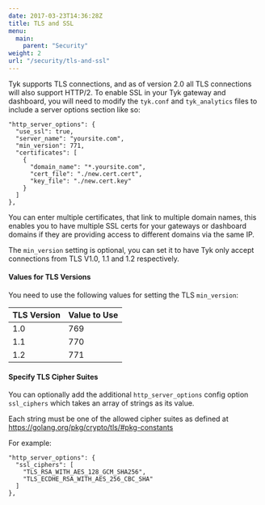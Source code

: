 ```yaml
---
date: 2017-03-23T14:36:28Z
title: TLS and SSL
menu:
  main:
    parent: "Security"
weight: 2
url: "/security/tls-and-ssl"
---
```


Tyk supports TLS connections, and as of version 2.0 all TLS connections will also support HTTP/2. To enable SSL in your Tyk gateway and dashboard, you will need to modify the `tyk.conf` and `tyk_analytics` files to include a server options section like so:

```{.copyWrapper}
"http_server_options": {
  "use_ssl": true,
  "server_name": "yoursite.com",
  "min_version": 771,
  "certificates": [
    {
      "domain_name": "*.yoursite.com",
      "cert_file": "./new.cert.cert",
      "key_file": "./new.cert.key"
    }
  ]
},
```
    

You can enter multiple certificates, that link to multiple domain names, this enables you to have multiple SSL certs for your gateways or dashboard domains if they are providing access to different domains via the same IP.

The `min_version` setting is optional, you can set it to have Tyk only accept connections from TLS V1.0, 1.1 and 1.2 respectively.

#### Values for TLS Versions

You need to use the following values for setting the TLS `min_version`:

| TLS Version   | Value to Use   |
|---------------|----------------|
|      1.0      |      769       |
|      1.1      |      770       |
|      1.2      |      771       |


#### Specify TLS Cipher Suites

You can optionally add the additional `http_server_options` config option `ssl_ciphers` which takes an array of strings as its value.

Each string must be one of the allowed cipher suites as defined at https://golang.org/pkg/crypto/tls/#pkg-constants

For example:

```{.copyWrapper}
"http_server_options": {
  "ssl_ciphers": [
    "TLS_RSA_WITH_AES_128_GCM_SHA256", 
    "TLS_ECDHE_RSA_WITH_AES_256_CBC_SHA"
  ]
},
```

